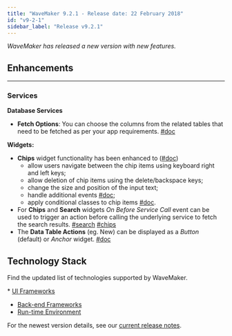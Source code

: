 ```yaml
---
title: "WaveMaker 9.2.1 - Release date: 22 February 2018"
id: "v9-2-1"
sidebar_label: "Release v9.2.1"
---
```

*WaveMaker has released a new version with new features.*

## Enhancements
---
### Services

**Database Services**
*   **Fetch Options**: You can choose the columns from the related tables that need to be fetched as per your app requirements. [#doc](/learn/app-development/services/database-services/working-database-schema/#fetch-options)

**Widgets:**

*   **Chips** widget functionality has been enhanced to ([#doc](/learn/app-development/widgets/form-widgets/chips/))
    *   allow users navigate between the chip items using keyboard right and left keys;
    *   allow deletion of chip items using the delete/backspace keys;
    *   change the size and position of the input text;
    *   handle additional events [#doc](/learn/app-development/widgets/form-widgets/chips/#events);
    *   apply conditional classes to chip items [#doc](/learn/app-development/widgets/form-widgets/chips/#ex3).
*   For **Chips** and **Search** widgets _On Before Service Call_ event can be used to trigger an action before calling the underlying service to fetch the search results. [#search](/learn/app-development/widgets/basic/search/#events) [#chips](/learn/app-development/widgets/form-widgets/chips/#events)
*   The **Data Table Actions** (eg. New) can be displayed as a _Button_ (default) or _Anchor_ widget. [#doc](/learn/app-development/widgets/datalive/datatable/actions/#table-actions)

## Technology Stack

Find the updated list of technologies supported by WaveMaker. 

* [UI Frameworks](/learn/wavemaker-release-notes/v9-2-0#ui-frameworks)
* [Back-end Frameworks](/learn/wavemaker-release-notes/v9-2-0#back-end-frameworks)
* [Run-time Environment](/learn/wavemaker-release-notes/v9-2-0#run-time-environment)

For the newest version details, see our [current release notes](/learn/wavemaker-release-notes).   